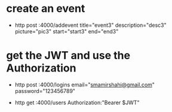 # create an event
- http post :4000/addevent title="event3" description="desc3" picture="pic3" start="start3" end="end3"

# get the JWT and use the Authorization
- http post :4000/logins email="smamirshahi@gmail.com" password="123456789"
<!-- you receive the JWT. copy it as local: JWT="..." -->
<!-- now you can use it to do whatever you want when the code needs authorization. such as: -->
- http get :4000/users Authorization:"Bearer $JWT"


